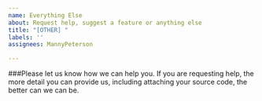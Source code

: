 ```yaml
---
name: Everything Else
about: Request help, suggest a feature or anything else
title: "[OTHER] "
labels: ''
assignees: MannyPeterson

---
```


###Please let us know how we can help you. If you are requesting help, the more detail you can provide us, including attaching your source code, the better can we can be.
